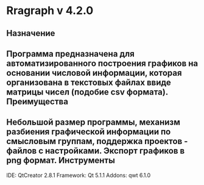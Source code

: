 Rragraph v 4.2.0
================
Назначение
-----------
Программа предназначена для автоматизированного 
построения графиков на основании
числовой информации, которая организована в 
текстовых файлах ввиде матрицы чисел (подобие csv формата).
Преимущества
------------
Небольшой размер программы, механизм разбиения графической информации по 
смысловым группам, поддержка проектов - файлов с настройками. Экспорт графиков
в png формат.
Инструменты
-----------
IDE: QtCreator 2.8.1
Framework: Qt 5.1.1
Addons: qwt 6.1.0
                          
